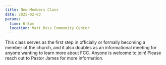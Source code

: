```yaml
---
title: New Members Class
date: 2025-02-03
params:
  time: 6-8pm
  location: Matt Ross Community Center
---
```


This class serves as the first step in officially or formally becoming a member of the church, and it also doubles as an informational meeting for anyone wanting to learn more about FCC. Anyone is welcome to join! Please reach out to Pastor James for more information.
